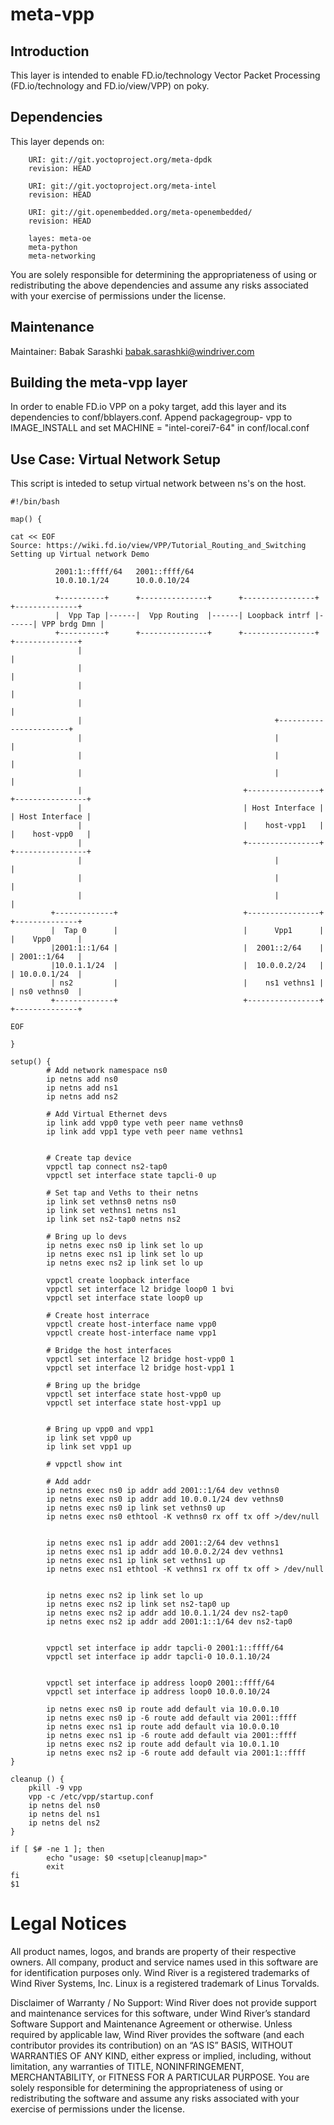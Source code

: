 meta-vpp
=========

Introduction
------------------------

This  layer  is intended to enable FD.io/technology Vector Packet
Processing (FD.io/technology and FD.io/view/VPP) on poky.


Dependencies
-------------------------

This layer depends on:

```
	URI: git://git.yoctoproject.org/meta-dpdk
	revision: HEAD

	URI: git://git.yoctoproject.org/meta-intel
	revision: HEAD

	URI: git://git.openembedded.org/meta-openembedded/
	revision: HEAD

	layes: meta-oe
	meta-python
	meta-networking
```
You are solely responsible for determining the appropriateness of using or redistributing the above dependencies and assume any risks associated with your exercise of permissions under the license.

Maintenance
-------------------------

Maintainer:
        Babak Sarashki  <babak.sarashki@windriver.com>


Building the meta-vpp layer
---------------------------

In order to enable FD.io VPP on a poky target,  add  this   layer
and  its dependencies to conf/bblayers.conf. Append packagegroup-
vpp to IMAGE_INSTALL  and  set  MACHINE  =  "intel-corei7-64"  in
conf/local.conf


Use Case: Virtual Network Setup
-------------------------------

This script is inteded to setup virtual network between ns's on the host.

```
#!/bin/bash

map() {
	
cat << EOF
Source: https://wiki.fd.io/view/VPP/Tutorial_Routing_and_Switching
Setting up Virtual network Demo

          2001:1::ffff/64   2001::ffff/64
          10.0.10.1/24      10.0.0.10/24

          +----------+      +---------------+      +----------------+      +--------------+
          |  Vpp Tap |------|  Vpp Routing  |------| Loopback intrf |------| VPP brdg Dmn |
          +----------+      +---------------+      +----------------+      +--------------+
               |                                                                   |
               |                                                                   |
               |                                                                   |
               |                                                                   |
               |                                           +-----------------------+
               |                                           |                       |
               |                                           |                       |
               |                                           |                       |
               |                                    +----------------+      +----------------+
               |                                    | Host Interface |      | Host Interface |  
               |                                    |    host-vpp1   |      |    host-vpp0   |  
               |                                    +----------------+      +----------------+
               |                                           |                       |
               |                                           |                       |
               |                                           |                       |
         +-------------+                            +----------------+       +--------------+
         |  Tap 0      |                            |      Vpp1      |       |    Vpp0      | 
         |2001:1::1/64 |                            |  2001::2/64    |       | 2001::1/64   | 
         |10.0.1.1/24  |                            |  10.0.0.2/24   |       | 10.0.0.1/24  |
         | ns2         |                            |    ns1 vethns1 |       | ns0 vethns0  |
         +-------------+                            +----------------+       +--------------+

EOF

}

setup() {
		# Add network namespace ns0
		ip netns add ns0
		ip netns add ns1
		ip netns add ns2

		# Add Virtual Ethernet devs
		ip link add vpp0 type veth peer name vethns0
		ip link add vpp1 type veth peer name vethns1


		# Create tap device
		vppctl tap connect ns2-tap0
		vppctl set interface state tapcli-0 up

		# Set tap and Veths to their netns
		ip link set vethns0 netns ns0
		ip link set vethns1 netns ns1
		ip link set ns2-tap0 netns ns2

		# Bring up lo devs
		ip netns exec ns0 ip link set lo up
		ip netns exec ns1 ip link set lo up
		ip netns exec ns2 ip link set lo up

		vppctl create loopback interface
		vppctl set interface l2 bridge loop0 1 bvi
		vppctl set interface state loop0 up

		# Create host interrace
		vppctl create host-interface name vpp0
		vppctl create host-interface name vpp1

		# Bridge the host interfaces
		vppctl set interface l2 bridge host-vpp0 1
		vppctl set interface l2 bridge host-vpp1 1

		# Bring up the bridge
		vppctl set interface state host-vpp0 up
		vppctl set interface state host-vpp1 up


		# Bring up vpp0 and vpp1
		ip link set vpp0 up
		ip link set vpp1 up

		# vppctl show int

		# Add addr
		ip netns exec ns0 ip addr add 2001::1/64 dev vethns0
		ip netns exec ns0 ip addr add 10.0.0.1/24 dev vethns0
		ip netns exec ns0 ip link set vethns0 up
		ip netns exec ns0 ethtool -K vethns0 rx off tx off >/dev/null


		ip netns exec ns1 ip addr add 2001::2/64 dev vethns1
		ip netns exec ns1 ip addr add 10.0.0.2/24 dev vethns1
		ip netns exec ns1 ip link set vethns1 up
		ip netns exec ns1 ethtool -K vethns1 rx off tx off > /dev/null


		ip netns exec ns2 ip link set lo up
		ip netns exec ns2 ip link set ns2-tap0 up
		ip netns exec ns2 ip addr add 10.0.1.1/24 dev ns2-tap0
		ip netns exec ns2 ip addr add 2001:1::1/64 dev ns2-tap0


		vppctl set interface ip addr tapcli-0 2001:1::ffff/64
		vppctl set interface ip addr tapcli-0 10.0.1.10/24


		vppctl set interface ip address loop0 2001::ffff/64
		vppctl set interface ip address loop0 10.0.0.10/24

		ip netns exec ns0 ip route add default via 10.0.0.10
		ip netns exec ns0 ip -6 route add default via 2001::ffff
		ip netns exec ns1 ip route add default via 10.0.0.10
		ip netns exec ns1 ip -6 route add default via 2001::ffff
		ip netns exec ns2 ip route add default via 10.0.1.10
		ip netns exec ns2 ip -6 route add default via 2001:1::ffff
} 

cleanup () {
	pkill -9 vpp
	vpp -c /etc/vpp/startup.conf
	ip netns del ns0
	ip netns del ns1
	ip netns del ns2
}

if [ $# -ne 1 ]; then
        echo "usage: $0 <setup|cleanup|map>"
        exit
fi
$1
```

# Legal Notices

All product names, logos, and brands are property of their respective owners. All company, product and service names used in this software are for identification purposes only. Wind River is a registered trademarks of Wind River Systems, Inc. Linux is a registered trademark of Linus Torvalds.

Disclaimer of Warranty / No Support: Wind River does not provide support and maintenance services for this software, under Wind River’s standard Software Support and Maintenance Agreement or otherwise. Unless required by applicable law, Wind River provides the software (and each contributor provides its contribution) on an “AS IS” BASIS, WITHOUT WARRANTIES OF ANY KIND, either express or implied, including, without limitation, any warranties of TITLE, NONINFRINGEMENT, MERCHANTABILITY, or FITNESS FOR A PARTICULAR PURPOSE. You are solely responsible for determining the appropriateness of using or redistributing the software and assume any risks associated with your exercise of permissions under the license.
